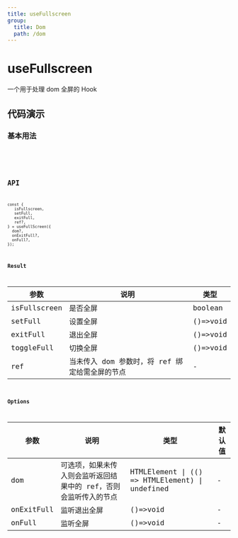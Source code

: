 ```yaml
---
title: useFullscreen
group:
  title: Dom
  path: /dom
---
```


# useFullscreen

一个用于处理 dom 全屏的 Hook

## 代码演示

### 基本用法

<code src="./demo/demo1.tsx" />

<code src="./demo/demo2.tsx" />

## API

```
const {
   isFullscreen,
   setFull,
   exitFull,
   ref?,
} = useFullScreen({
  dom?,
  onExitFull?,
  onFull?,
});
```

### Result

| 参数     | 说明                                     | 类型       |
|----------|------------------------------------------|------------|
| isFullscreen  | 是否全屏                          | boolean    |
| setFull  | 设置全屏                          | ()=>void    |
| exitFull  | 退出全屏                          | ()=>void    |
| toggleFull  | 切换全屏                          | ()=>void    |
| ref     | 当未传入 dom 参数时，将 ref 绑定给需全屏的节点      | -        |

### Options

| 参数    | 说明                                         | 类型                   | 默认值 |
|---------|----------------------------------------------|------------------------|--------|
| dom | 可选项，如果未传入则会监听返回结果中的 ref，否则会监听传入的节点  | HTMLElement \| (() => HTMLElement) \| undefined | -      |
| onExitFull | 监听退出全屏  | ()=>void | -      |
| onFull | 监听全屏  | ()=>void | -      |

